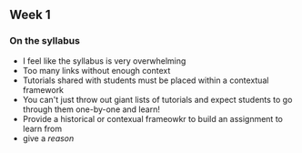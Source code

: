 ## Week 1

### On the syllabus
* I feel like the syllabus is very overwhelming
* Too many links without enough context
* Tutorials shared with students must be placed within a contextual framework
* You can't just throw out giant lists of tutorials and expect students to go through them one-by-one and learn!
* Provide a historical or contexual frameowkr to build an assignment to learn from
* give a *reason*
